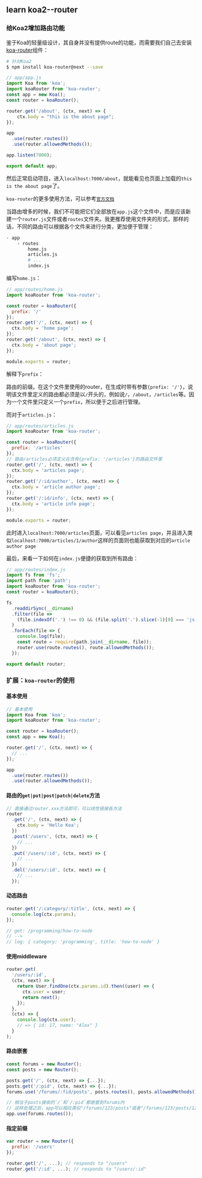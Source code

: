 ## learn koa2--router

### 给Koa2增加路由功能

鉴于Koa的轻量级设计，其自身并没有提供route的功能，而需要我们自己去安装[koa-router](https://github.com/alexmingoia/koa-router)组件：

```bash
# 针对Koa2
$ npm install koa-router@next --save
```

```javascript
// app/app.js
import Koa from 'koa';
import koaRouter from 'koa-router';
const app = new Koa();
const router = koaRouter();

router.get('/about', (ctx, next) => {
    ctx.body = "this is the about page";
});

app
  .use(router.routes())
  .use(router.allowedMethods());

app.listen(7000);

export default app;
```

然后正常启动项目，进入`localhost:7000/about`，就能看见也页面上加载的`this is the about page`了。

`koa-router`的更多使用方法，可以参考[`官方文档`](https://github.com/alexmingoia/koa-router/tree/master/)

当路由增多的时候，我们不可能把它们全部放在`app.js`这个文件中，而是应该新建一个`router.js`文件或者`routes`文件夹。我更推荐使用文件夹的形式，那样的话，不同的路由可以根据各个文件来进行分类，更加便于管理：

```bash
- app
    - routes
        home.js
        articles.js
        # ...
        index.js
```

编写`home.js`：

```javascript
// app/routes/home.js
import koaRouter from 'koa-router';

const router = koaRouter({
  prefix: '/'
});
router.get('/', (ctx, next) => {
  ctx.body = 'home page';
});
router.get('/about', (ctx, next) => {
  ctx.body = 'about page';
});

module.exports = router;
```

解释下`prefix`：

路由的前缀。在这个文件里使用的router，在生成时带有参数`{prefix: '/'}`，说明该文件里定义的路由都必须是以`/`开头的，例如说`/`，`/about`，`/articles`等。因为一个文件里只定义一个`prefix`，所以便于之后进行管理。

而对于`articles.js`：

```javascript
// app/routes/articles.js
import koaRouter from 'koa-router';

const router = koaRouter({
  prefix: '/articles'
});
// 路由/articles必须定义在含有{prefix: '/articles'}的路由文件里
router.get('/', (ctx, next) => {
  ctx.body = 'articles page';
});
router.get('/:id/author', (ctx, next) => {
  ctx.body = 'article author page';
});
router.get('/:id/info', (ctx, next) => {
  ctx.body = 'article info page';
});

module.exports = router;
```

此时进入`localhost:7000/articles`页面，可以看见`articles page`，并且进入类似`localhost:7000/articles/1/author`这样的页面则也能获取到对应的`article author page`

最后，来看一下如何在`index.js`便捷的获取到所有路由：

```javascript
// app/routes/index.js
import fs from 'fs';
import path from 'path';
import koaRouter from 'koa-router';
const router = koaRouter();

fs
  .readdirSync(__dirname)
  .filter(file =>
    (file.indexOf('.') !== 0) && (file.split('.').slice(-1)[0] === 'js') && file !== 'index.js'
  )
  .forEach(file => {
    console.log(file);
    const route = require(path.join(__dirname, file));
    router.use(route.routes(), route.allowedMethods());
  });

export default router;
```

### 扩展：`koa-router`的使用

#### 基本使用

```javascript
// 基本使用
import Koa from 'koa';
import koaRouter from 'koa-router';

const router = koaRouter();
const app = new Koa();

router.get('/', (ctx, next) => {
  // ...
});

app
  .use(router.routes())
  .use(router.allowedMethods());
```

#### 路由的`get|put|post|patch|delete`方法

```javascript
// 直接通过router.xxx方法即可，可以线性链接各方法
router
  .get('/', (ctx, next) => {
    ctx.body = 'Hello Koa';
  })
  .post('/users', (ctx, next) => {
    // ...
  })
  .put('/users/:id', (ctx, next) => {
    // ...
  })
  .del('/users/:id', (ctx, next) => {
    // ...
  });
```

#### 动态路由

```javascript
router.get('/:category/:title', (ctx, next) => {
  console.log(ctx.params);
});
```

```javascript
// get: /programming/how-to-node
// -->
// log: { category: 'programming', title: 'how-to-node' }
```

#### 使用middleware

```javascript
router.get(
  '/users/:id',
  (ctx, next) => {
    return User.findOne(ctx.params.id).then((user) => {
      ctx.user = user;
      return next();
    });
  },
  (ctx) => {
    console.log(ctx.user);
    // => { id: 17, name: "Alex" }
  }
);
```

#### 路由嵌套

```javascript
const forums = new Router();
const posts = new Router();

posts.get('/', (ctx, next) => {...});
posts.get('/:pid', (ctx, next) => {...});
forums.use('/forums/:fid/posts', posts.routes(), posts.allowedMethods());

// 相当于posts接收的`/`和`/:pid`都嵌套到forums内
// 这样处理之后，app可以相应类似"/forums/123/posts"或者"/forums/123/posts/123"
app.use(forums.routes());
```

#### 指定前缀

```javascript
var router = new Router({
  prefix: '/users'
});

router.get('/', ...); // responds to "/users"
router.get('/:id', ...); // responds to "/users/:id"
```

